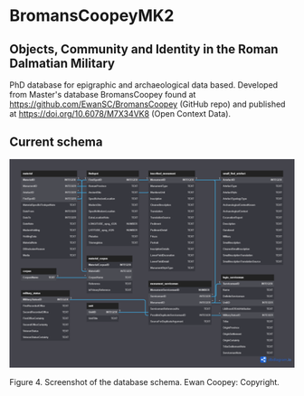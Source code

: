 # BromansCoopeyMK2
## Objects, Community and Identity in the Roman Dalmatian Military
PhD database for epigraphic and archaeological data based. Developed from Master's database BromansCoopey found at https://github.com/EwanSC/BromansCoopey (GitHub repo) and published at https://doi.org/10.6078/M7X34VK8 (Open Context Data).

## Current schema

![screenshot of a database schema. there are 10 tables, some having only one row, others as many as 16. the tables are labelled material, findspot, inscribed monument, small find artefact, corpus, material corpus, monument serviceman, legio serviceman, military status and unit. blue lines link the primary and foreign keys (primary or secondary identifiers between each of the tables). each row is also classed as either text, number or integer](media/db_schema_dark.png)
<figcaption> Figure 4. Screenshot of the database schema. Ewan Coopey: Copyright.</figcaption>
